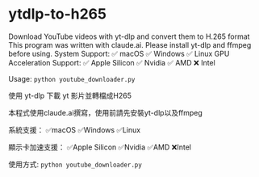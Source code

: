 # ytdlp-to-h265
Download YouTube videos with yt-dlp and convert them to H.265 format
This program was written with claude.ai. Please install yt-dlp and ffmpeg before using.
System Support:
✅ macOS
✅ Windows
✅ Linux
GPU Acceleration Support:
✅ Apple Silicon
✅ Nvidia
✅ AMD
❌ Intel

Usage:
```python youtube_downloader.py```

使用 yt-dlp 下載 yt 影片並轉檔成H265

本程式使用claude.ai撰寫，使用前請先安裝yt-dlp以及ffmpeg

系統支援：
✅macOS
✅Windows
✅Linux

顯示卡加速支援：
✅Apple Silicon
✅Nvidia
✅AMD
❌Intel

使用方式:
```python youtube_downloader.py```